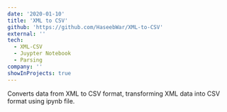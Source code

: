 ```yaml
---
date: '2020-01-10'
title: 'XML to CSV'
github: 'https://github.com/HaseebWar/XML-to-CSV'
external: ''
tech:
  - XML-CSV
  - Juypter Notebook
  - Parsing
company: ''
showInProjects: true
---
```


Converts data from XML to CSV format, transforming XML data into CSV format using ipynb file.
